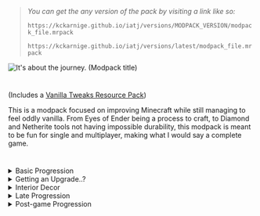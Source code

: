 > _You can get the any version of the pack by visiting a link like so:_
> 
> `https://kckarnige.github.io/iatj/versions/MODPACK_VERSION/modpack_file.mrpack`
> 
> `https://kckarnige.github.io/iatj/versions/latest/modpack_file.mrpack`

![It's about the journey. (Modpack title)](https://kckarnige.github.io/res/iatj-stuff/modpack_title_4k.png)

#

(Includes a [Vanilla Tweaks Resource Pack](https://vanillatweaks.net/share#3qXD7K))

This is a modpack focused on improving Minecraft while still managing to feel oddly vanilla.
From Eyes of Ender being a process to craft, to Diamond and Netherite tools not having impossible durability, this modpack is meant to be fun for single and multiplayer, making what I would say a complete game.

#
<details>
  <summary>Basic Progression</summary>
  
  Progressions works a little different from Vanilla.<br>
  
  Instead of just punching trees your first day, you need to punch rocks too.<br>
  You need to obtain flint from rocks scattered across the overworld to craft the first tier of tools, flint.<br>

  Afterwards, you may want to head to the mines, but instead of looking for just the surface stone, you'll need to dig deeper and dig up some copper and maybe grab some coal.<br>

  After you head back to the surface and start smelting, you may notice you're getting copper *nuggets*, these can be crafted into copper ingots, which brings us to our next big change: tool crafting.
</details>


<details>
  <summary>Getting an Upgrade..?</summary>
  
  Tool progression requires you to use your ingots to craft plates, so instead of using ingots to make that beautiful pickaxe, you'll need to craft 3 plates.<br>

  Every crafting recipe that would normally require ingots, now requires plates, and that includes Netherite upgrades.<br>

  So go on, get to mining bud, this is **Mine**craft after all!
</details>


<details>
  <summary>Interior Decor</summary>
  
  There's more than enough craftable furniture to make your house feel more comfortable, so don't be afraid to experiment!<br>
  
</details>


<details>
  <summary>Late Progression</summary>
  
  Normally you would probably be able to get to the dragon with iron or even stone tools, not here.<br>

  To craft Eyes of Ender, you'll need an "End Catalyst". This item is crafted with a Nether star, a phantom membrane, two echo shards, one blaze powder, and 4 Ender pearls.<br>
  
  Putting this item in a crafting table with 4 other pearls will get you 4 Eyes of Ender, but be careful, holding the catalyst for extended periods of time may cause sickness.<br>

</details>


<details>
  <summary>Post-game Progression</summary>
  
  After you defeat the dragon, you have the opertunity to summon her once again.<br>
  With every time you fight the dragon, the value of your rewards will increase.<br>
  
  Just make sure you don't have any ominious potions before the fight, it could get hectic.<br>

</details>

